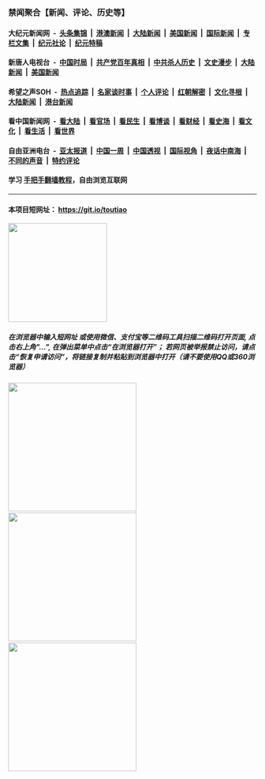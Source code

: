### 禁闻聚合【新闻、评论、历史等】

#### 大纪元新闻网 &nbsp;-&nbsp; [头条集锦](indexes/E头条集锦.md?t=02161855) &nbsp;|&nbsp; [港澳新闻](indexes/E港澳新闻.md?t=02161855)  &nbsp;|&nbsp; [大陆新闻](indexes/E大陆新闻.md?t=02161855) &nbsp;|&nbsp; [美国新闻](indexes/E美国新闻.md?t=02161855) &nbsp;|&nbsp; [国际新闻](indexes/E国际新闻.md?t=02161855) &nbsp;|&nbsp; [专栏文集](indexes/E专栏文集.md?t=02161855) &nbsp;|&nbsp; [纪元社论](indexes/E纪元社论.md?t=02161855) &nbsp;|&nbsp; [纪元特稿](indexes/E纪元特稿.md?t=02161855) 

#### 新唐人电视台 &nbsp;-&nbsp; [中国时局](indexes/N中国时局.md?t=02161855) &nbsp;|&nbsp; [共产党百年真相](indexes/N共产党百年真相.md?t=02161855) &nbsp;|&nbsp; [中共杀人历史](indexes/N中共杀人历史.md?t=02161855) &nbsp;|&nbsp; [文史漫步](indexes/N文史漫步.md?t=02161855) &nbsp;|&nbsp; [大陆新闻](indexes/N大陆新闻.md?t=02161855) &nbsp;|&nbsp; [美国新闻](indexes/N美国新闻.md?t=02161855)

#### 希望之声SOH &nbsp;-&nbsp; [热点追踪](indexes/H热点追踪.md?t=02161855) &nbsp;|&nbsp; [名家谈时事](indexes/H名家谈时事.md?t=02161855) &nbsp;|&nbsp; [个人评论](indexes/H个人评论.md?t=02161855)  &nbsp;|&nbsp; [红朝解密](indexes/H红朝解密.md?t=02161855) &nbsp;|&nbsp; [文化寻根](indexes/H文化寻根.md?t=02161855) &nbsp;|&nbsp; [大陆新闻](indexes/H大陆新闻.md?t=02161855) &nbsp;|&nbsp; [港台新闻](indexes/H港台新闻.md?t=02161855)

#### 看中国新闻网 &nbsp;-&nbsp; [看大陆](indexes/S看大陆.md?t=02161855) &nbsp;|&nbsp; [看官场](indexes/S看官场.md?t=02161855) &nbsp;|&nbsp; [看民生](indexes/S看民生.md?t=02161855)  &nbsp;|&nbsp; [看博谈](indexes/S看博谈.md?t=02161855) &nbsp;|&nbsp; [看财经](indexes/S看财经.md?t=02161855) &nbsp;|&nbsp; [看史海](indexes/S看史海.md?t=02161855) &nbsp;|&nbsp; [看文化](indexes/S看文化.md?t=02161855) &nbsp;|&nbsp; [看生活](indexes/S看生活.md?t=02161855) &nbsp;|&nbsp; [看世界](indexes/S看世界.md?t=02161855)

#### 自由亚洲电台 &nbsp;-&nbsp; [亚太报道](indexes/R亚太报道.md?t=02161855) &nbsp;|&nbsp; [中国一周](indexes/R中国一周.md?t=02161855) &nbsp;|&nbsp; [中国透视](indexes/R中国透视.md?t=02161855)  &nbsp;|&nbsp; [国际视角](indexes/R国际视角.md?t=02161855) &nbsp;|&nbsp; [夜话中南海](indexes/R夜话中南海.md?t=02161855) &nbsp;|&nbsp; [不同的声音](indexes/R不同的声音.md?t=02161855) &nbsp;|&nbsp; [特约评论](indexes/R特约评论.md?t=02161855)

#### 学习 [手把手翻墙教程](https://github.com/gfw-breaker/guides/wiki)，自由浏览互联网

----

#### 本项目短网址： https://git.io/toutiao
<img src="https://raw.githubusercontent.com/gfw-breaker/banned-news/master/scripts/img/qr.png" width="200px"/>  

##### 在浏览器中输入短网址 或使用微信、支付宝等二维码工具扫描二维码打开页面, 点击右上角"...", 在弹出菜单中点击“在浏览器打开”； 若网页被举报禁止访问，请点击“恢复申请访问”，将链接复制并粘贴到浏览器中打开（请不要使用QQ或360浏览器）

<img src="https://raw.githubusercontent.com/gfw-breaker/banned-news/master/scripts/img/1.png" width="260px"/> &nbsp; <img src="https://raw.githubusercontent.com/gfw-breaker/banned-news/master/scripts/img/2.png" width="260px"/> &nbsp; <img src="https://raw.githubusercontent.com/gfw-breaker/banned-news/master/scripts/img/3.png" width="260px"/>

